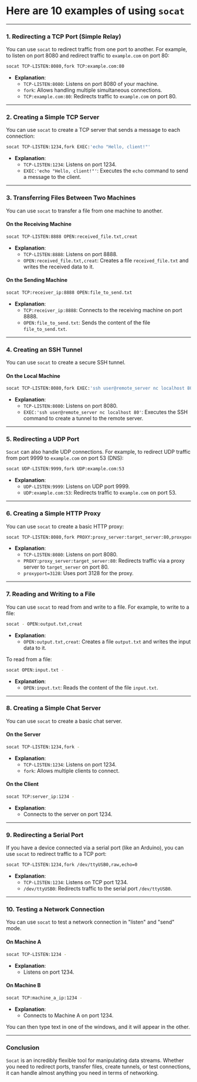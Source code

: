# Here are 10 examples of using `socat`

---

### **1. Redirecting a TCP Port (Simple Relay)**

You can use `socat` to redirect traffic from one port to another. For example, to listen on port 8080 and redirect traffic to `example.com` on port 80:

```bash
socat TCP-LISTEN:8080,fork TCP:example.com:80
```

- **Explanation**:
  - `TCP-LISTEN:8080`: Listens on port 8080 of your machine.
  - `fork`: Allows handling multiple simultaneous connections.
  - `TCP:example.com:80`: Redirects traffic to `example.com` on port 80.

---

### **2. Creating a Simple TCP Server**

You can use `socat` to create a TCP server that sends a message to each connection:

```bash
socat TCP-LISTEN:1234,fork EXEC:'echo "Hello, client!"'
```

- **Explanation**:
  - `TCP-LISTEN:1234`: Listens on port 1234.
  - `EXEC:'echo "Hello, client!"'`: Executes the `echo` command to send a message to the client.

---

### **3. Transferring Files Between Two Machines**

You can use `socat` to transfer a file from one machine to another.

#### **On the Receiving Machine**

```bash
socat TCP-LISTEN:8888 OPEN:received_file.txt,creat
```

- **Explanation**:
  - `TCP-LISTEN:8888`: Listens on port 8888.
  - `OPEN:received_file.txt,creat`: Creates a file `received_file.txt` and writes the received data to it.

#### **On the Sending Machine**

```bash
socat TCP:receiver_ip:8888 OPEN:file_to_send.txt
```

- **Explanation**:
  - `TCP:receiver_ip:8888`: Connects to the receiving machine on port 8888.
  - `OPEN:file_to_send.txt`: Sends the content of the file `file_to_send.txt`.

---

### **4. Creating an SSH Tunnel**

You can use `socat` to create a secure SSH tunnel.

#### **On the Local Machine**

```bash
socat TCP-LISTEN:8080,fork EXEC:'ssh user@remote_server nc localhost 80'
```

- **Explanation**:
  - `TCP-LISTEN:8080`: Listens on port 8080.
  - `EXEC:'ssh user@remote_server nc localhost 80'`: Executes the SSH command to create a tunnel to the remote server.

---

### **5. Redirecting a UDP Port**

`Socat` can also handle UDP connections. For example, to redirect UDP traffic from port 9999 to `example.com` on port 53 (DNS):

```bash
socat UDP-LISTEN:9999,fork UDP:example.com:53
```

- **Explanation**:
  - `UDP-LISTEN:9999`: Listens on UDP port 9999.
  - `UDP:example.com:53`: Redirects traffic to `example.com` on port 53.

---

### **6. Creating a Simple HTTP Proxy**

You can use `socat` to create a basic HTTP proxy:

```bash
socat TCP-LISTEN:8080,fork PROXY:proxy_server:target_server:80,proxyport=3128
```

- **Explanation**:
  - `TCP-LISTEN:8080`: Listens on port 8080.
  - `PROXY:proxy_server:target_server:80`: Redirects traffic via a proxy server to `target_server` on port 80.
  - `proxyport=3128`: Uses port 3128 for the proxy.

---

### **7. Reading and Writing to a File**

You can use `socat` to read from and write to a file. For example, to write to a file:

```bash
socat - OPEN:output.txt,creat
```

- **Explanation**:
  - `OPEN:output.txt,creat`: Creates a file `output.txt` and writes the input data to it.

To read from a file:

```bash
socat OPEN:input.txt -
```

- **Explanation**:
  - `OPEN:input.txt`: Reads the content of the file `input.txt`.

---

### **8. Creating a Simple Chat Server**

You can use `socat` to create a basic chat server.

#### **On the Server**

```bash
socat TCP-LISTEN:1234,fork -
```

- **Explanation**:
  - `TCP-LISTEN:1234`: Listens on port 1234.
  - `fork`: Allows multiple clients to connect.

#### **On the Client**

```bash
socat TCP:server_ip:1234 -
```

- **Explanation**:
  - Connects to the server on port 1234.

---

### **9. Redirecting a Serial Port**

If you have a device connected via a serial port (like an Arduino), you can use `socat` to redirect traffic to a TCP port:

```bash
socat TCP-LISTEN:1234,fork /dev/ttyUSB0,raw,echo=0
```

- **Explanation**:
  - `TCP-LISTEN:1234`: Listens on TCP port 1234.
  - `/dev/ttyUSB0`: Redirects traffic to the serial port `/dev/ttyUSB0`.

---

### **10. Testing a Network Connection**

You can use `socat` to test a network connection in "listen" and "send" mode.

#### **On Machine A**

```bash
socat TCP-LISTEN:1234 -
```

- **Explanation**:
  - Listens on port 1234.

#### **On Machine B**

```bash
socat TCP:machine_a_ip:1234 -
```

- **Explanation**:
  - Connects to Machine A on port 1234.

You can then type text in one of the windows, and it will appear in the other.

---

### **Conclusion**

`Socat` is an incredibly flexible tool for manipulating data streams. Whether you need to redirect ports, transfer files, create tunnels, or test connections, it can handle almost anything you need in terms of networking.
